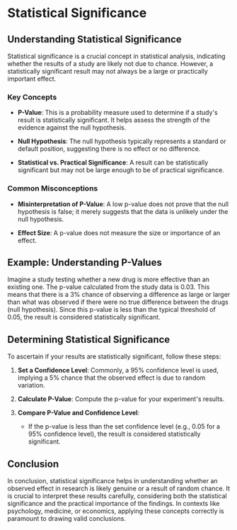 # Statistical Significance

## Understanding Statistical Significance

Statistical significance is a crucial concept in statistical analysis, indicating whether the results of a study are likely not due to chance. However, a statistically significant result may not always be a large or practically important effect.

### Key Concepts

- **P-Value**: This is a probability measure used to determine if a study's result is statistically significant. It helps assess the strength of the evidence against the null hypothesis.

- **Null Hypothesis**: The null hypothesis typically represents a standard or default position, suggesting there is no effect or no difference.

- **Statistical vs. Practical Significance**: A result can be statistically significant but may not be large enough to be of practical significance.

### Common Misconceptions

- **Misinterpretation of P-Value**: A low p-value does not prove that the null hypothesis is false; it merely suggests that the data is unlikely under the null hypothesis.

- **Effect Size**: A p-value does not measure the size or importance of an effect.

## Example: Understanding P-Values

Imagine a study testing whether a new drug is more effective than an existing one. The p-value calculated from the study data is 0.03. This means that there is a 3% chance of observing a difference as large or larger than what was observed if there were no true difference between the drugs (null hypothesis). Since this p-value is less than the typical threshold of 0.05, the result is considered statistically significant.

## Determining Statistical Significance

To ascertain if your results are statistically significant, follow these steps:

1. **Set a Confidence Level**: Commonly, a 95% confidence level is used, implying a 5% chance that the observed effect is due to random variation.

2. **Calculate P-Value**: Compute the p-value for your experiment's results. 

3. **Compare P-Value and Confidence Level**: 
   - If the p-value is less than the set confidence level (e.g., 0.05 for a 95% confidence level), the result is considered statistically significant.

## Conclusion

In conclusion, statistical significance helps in understanding whether an observed effect in research is likely genuine or a result of random chance. It is crucial to interpret these results carefully, considering both the statistical significance and the practical importance of the findings. In contexts like psychology, medicine, or economics, applying these concepts correctly is paramount to drawing valid conclusions.
